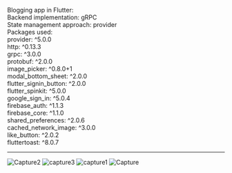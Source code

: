 
Blogging app  in Flutter:</br>
Backend implementation: gRPC</br>
State management approach: provider</br>
Packages used:</br>
  provider: ^5.0.0</br>
  http: ^0.13.3</br>
  grpc: ^3.0.0</br>
  protobuf: ^2.0.0</br>
  image_picker: ^0.8.0+1</br>
  modal_bottom_sheet: ^2.0.0</br>
  flutter_signin_button: ^2.0.0</br>
  flutter_spinkit: ^5.0.0</br>
  google_sign_in: ^5.0.4</br>
  firebase_auth: ^1.1.3</br>
  firebase_core: ^1.1.0</br>
  shared_preferences: ^2.0.6</br>
  cached_network_image: ^3.0.0</br>
  like_button: ^2.0.2</br>
  fluttertoast: ^8.0.7</br>
**************************************************************************************************************************************


![Capture2](https://user-images.githubusercontent.com/46449085/125743799-3bd03824-7d6c-4c62-924d-6ca0479f6dd8.PNG)
![capture3](https://user-images.githubusercontent.com/46449085/125743816-853d5248-b2c9-4c9e-8085-da0b1d525126.PNG)
![capture1](https://user-images.githubusercontent.com/46449085/125743932-f74b7269-a0ea-418f-af1c-3dad55ebab60.PNG)
![Capture](https://user-images.githubusercontent.com/46449085/125744506-22ce91be-92ad-47d6-b746-4f091d9064de.PNG)




